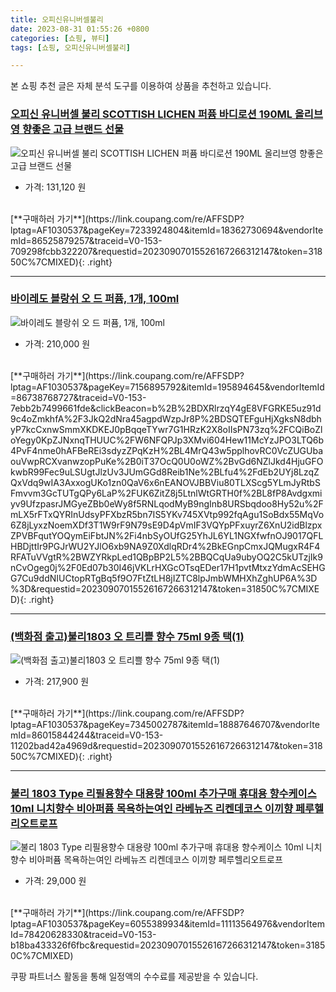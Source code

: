 ```yaml
---
title: 오피신유니버셀불리
date: 2023-08-31 01:55:26 +0800
categories: [쇼핑, 뷰티]
tags: [쇼핑, 오피신유니버셀불리]

---
```


본 쇼핑 추천 글은 자체 분석 도구를 이용하여 상품을 추천하고 있습니다.
### [오피신 유니버셀 불리 SCOTTISH LICHEN 퍼퓸 바디로션 190ML 올리브영 향좋은 고급 브랜드 선물](https://link.coupang.com/re/AFFSDP?lptag=AF1030537&pageKey=7233924804&itemId=18362730694&vendorItemId=86525879257&traceid=V0-153-709298fcbb322207&requestid=20230907015526167266312147&token=31850C%7CMIXED)
![오피신 유니버셀 불리 SCOTTISH LICHEN 퍼퓸 바디로션 190ML 올리브영 향좋은 고급 브랜드 선물](https://ads-partners.coupang.com/image1/K6cLhL66922i5gkkK17gLUzCyqDAYZPiKIGoegns_Ch_kNGdoudD1bfffUFbz0GXEuR4IFMYB2aUaPPRgRhoBEN7lZjPLrtRuFz7oUgur2DlgVrjPo3lnt5ejM4aNq_IJcFhB8Es-eYdWb4TvSohAmtqE8cC5GaE25v4JZfmYm8WtDGS_e9AHJ2tffb5DyBusJKCMZb9U6HH1RbSFxWoVdVGkVaEoNzCTeF58PQFMd6cAkOCOFot9EXcPvgoVtEmy-p7reetPWx3W2EJsNCLtuHU1iDSwHW0o8QhXeeagQ==)
- 가격: 131,120 원
<br>
[**구매하러 가기**](https://link.coupang.com/re/AFFSDP?lptag=AF1030537&pageKey=7233924804&itemId=18362730694&vendorItemId=86525879257&traceid=V0-153-709298fcbb322207&requestid=20230907015526167266312147&token=31850C%7CMIXED){: .right}
<br>

---

### [바이레도 블랑쉬 오 드 퍼퓸, 1개, 100ml](https://link.coupang.com/re/AFFSDP?lptag=AF1030537&pageKey=7156895792&itemId=195894645&vendorItemId=86738768727&traceid=V0-153-7ebb2b7499661fde&clickBeacon=b%2B%2BDXRlrzqY4gE8VFGRKE5uz91d9c4oZmkhfA%2F3JkQ2dNra45agpdWzpJr8P%2BDSQTEFguHjXgksN8dbhyP7kcCxnwSmmXKDKEJ0pBqqeTYwr7G1HRzK2X8oIIsPN73zq%2FCQiBoZloYegy0KpZJNxnqTHUUC%2FW6NFQPJp3XMvi604Hew11McYzJPO3LTQ6b4PvF4nme0hAFBeREi3sdyzZPqKzH%2BL4MrQ43w5pplhovRC0VcZUGUbaouVwpRCXvanwzopPuKe%2B0iT37OcQ0U0oWZ%2BvGd6NZlJkd4HjuGFOkwbR99Fec9uLSUgtJlzUv3JUmGGd8Reib1Ne%2BLfu4%2FdEb2UYj8LzqZQxVdq9wIA3AxxogUKo1zn0QaV6x6nEANOVJBBViu80TLXScg5YLmJyRtbSFmvvm3GcTUTgQPy6LaP%2FUK6ZitZ8j5LtnlWtGRTH0f%2BL8fP8Avdgxmiyv9UfzpasrJMGyeZBb0eWy8f5RNLqodMyB9ngInb8URSbqdoo8Hy52u%2FmLX5rFTxQYRInUdsyPFXbzR5bn7IS5YKv745XVtp992fqAgu1SoBdx55MqVo6Z8jLyxzNoemXDf3T1W9rF9N79sE9D4pVmIF3VQYpPFxuyrZ6XnU2idBlzpxZPVBFqutYOQymEiFbtJN%2Fi4nbSyOUfG25YhJL6YL1NGXfwfnOJ9017QFLHBDjttIr9PGJrWU2YJlO6xb9NA9Z0XdlqRDr4%2BkEGnpCmxJQMugxR4F4RFATuVVgtR%2BWZYRkpLed1QBpBP2L5%2BBQCqUa9ubyOQ2C5kUTzjIk9nCvOgeg0j%2F0Ed07b30I46jVKLrHXGcOTsqEDer17H1pvtMtxzYdmAcSEHGG7Cu9ddNIUCtopRTgBq5f9O7FtZtLH8jIZTC8lpJmbWMHXhZghUP6A%3D%3D&requestid=20230907015526167266312147&token=31850C%7CMIXED)
![바이레도 블랑쉬 오 드 퍼퓸, 1개, 100ml](https://ads-partners.coupang.com/image1/gCBQY4h-GxnmvfxggLEK56LsnLgpCpM30O7ovESzn3-GPiXzGOKfR_yPsjDHqfupa9nt29yptQ8-_r2wM8k9PU6OhDhDFJxRECj7-tnwUk2_kFxIDOPTxSlJLkVzukVF5WmnPAcDj-whJy24IdLJIuwm6UmfzVQwoZ5q2SgBrNWAee_YsO7H5GsDRxBZVU4jaLp06caUSpQv8xuaXCire0v-H2xxgIIskgNJjqgZKJrbBvQin9xfI06bxGLecKLmBZMZeb-xlKaq7tOHyRNqLONfkz8=)
- 가격: 210,000 원
<br>
[**구매하러 가기**](https://link.coupang.com/re/AFFSDP?lptag=AF1030537&pageKey=7156895792&itemId=195894645&vendorItemId=86738768727&traceid=V0-153-7ebb2b7499661fde&clickBeacon=b%2B%2BDXRlrzqY4gE8VFGRKE5uz91d9c4oZmkhfA%2F3JkQ2dNra45agpdWzpJr8P%2BDSQTEFguHjXgksN8dbhyP7kcCxnwSmmXKDKEJ0pBqqeTYwr7G1HRzK2X8oIIsPN73zq%2FCQiBoZloYegy0KpZJNxnqTHUUC%2FW6NFQPJp3XMvi604Hew11McYzJPO3LTQ6b4PvF4nme0hAFBeREi3sdyzZPqKzH%2BL4MrQ43w5pplhovRC0VcZUGUbaouVwpRCXvanwzopPuKe%2B0iT37OcQ0U0oWZ%2BvGd6NZlJkd4HjuGFOkwbR99Fec9uLSUgtJlzUv3JUmGGd8Reib1Ne%2BLfu4%2FdEb2UYj8LzqZQxVdq9wIA3AxxogUKo1zn0QaV6x6nEANOVJBBViu80TLXScg5YLmJyRtbSFmvvm3GcTUTgQPy6LaP%2FUK6ZitZ8j5LtnlWtGRTH0f%2BL8fP8Avdgxmiyv9UfzpasrJMGyeZBb0eWy8f5RNLqodMyB9ngInb8URSbqdoo8Hy52u%2FmLX5rFTxQYRInUdsyPFXbzR5bn7IS5YKv745XVtp992fqAgu1SoBdx55MqVo6Z8jLyxzNoemXDf3T1W9rF9N79sE9D4pVmIF3VQYpPFxuyrZ6XnU2idBlzpxZPVBFqutYOQymEiFbtJN%2Fi4nbSyOUfG25YhJL6YL1NGXfwfnOJ9017QFLHBDjttIr9PGJrWU2YJlO6xb9NA9Z0XdlqRDr4%2BkEGnpCmxJQMugxR4F4RFATuVVgtR%2BWZYRkpLed1QBpBP2L5%2BBQCqUa9ubyOQ2C5kUTzjIk9nCvOgeg0j%2F0Ed07b30I46jVKLrHXGcOTsqEDer17H1pvtMtxzYdmAcSEHGG7Cu9ddNIUCtopRTgBq5f9O7FtZtLH8jIZTC8lpJmbWMHXhZghUP6A%3D%3D&requestid=20230907015526167266312147&token=31850C%7CMIXED){: .right}
<br>

---

### [(백화점 출고)불리1803 오 트리쁠 향수 75ml 9종 택(1)](https://link.coupang.com/re/AFFSDP?lptag=AF1030537&pageKey=7345002787&itemId=18887646707&vendorItemId=86015844244&traceid=V0-153-11202bad42a4969d&requestid=20230907015526167266312147&token=31850C%7CMIXED)
![(백화점 출고)불리1803 오 트리쁠 향수 75ml 9종 택(1)](https://ads-partners.coupang.com/image1/uiyqqNptgZITuXA_ultnjCdVsmfip9XI5w4mdzdlQd5JK_r6HGnlFgRU_7n8Ixs3zo883Kti9fRcgDfrWgVDST4YUSLFLEbnMyqIYKdrfXaUwNzAJ9UaUes64ljNdb33zRpLbHs27WDxQdhmQh8474b0vKoKuAaaSWiodfgQVnlo6zL30iipapMT15VRN13g_o-hD7uQ1Xwua55UZjQfMwFJSou8yQPslmRewIu4qYVR4k2o4XM_5l_EFL7G7CrXwDrZaRjUvCuUPYo7_8MlBB1Cb7KFRL49SjKhYIFzWHM=)
- 가격: 217,900 원
<br>
[**구매하러 가기**](https://link.coupang.com/re/AFFSDP?lptag=AF1030537&pageKey=7345002787&itemId=18887646707&vendorItemId=86015844244&traceid=V0-153-11202bad42a4969d&requestid=20230907015526167266312147&token=31850C%7CMIXED){: .right}
<br>

---

### [불리 1803 Type 리필용향수 대용량 100ml 추가구매 휴대용 향수케이스 10ml 니치향수 비아퍼퓸 목욕하는여인 라베뉴즈 리켄데코스 이끼향 페루헬리오트로프](https://link.coupang.com/re/AFFSDP?lptag=AF1030537&pageKey=6055389934&itemId=11113564976&vendorItemId=78420628330&traceid=V0-153-b18ba433326f6fbc&requestid=20230907015526167266312147&token=31850C%7CMIXED)
![불리 1803 Type 리필용향수 대용량 100ml 추가구매 휴대용 향수케이스 10ml 니치향수 비아퍼퓸 목욕하는여인 라베뉴즈 리켄데코스 이끼향 페루헬리오트로프](https://ads-partners.coupang.com/image1/XXstPuHTKg39q7fCXWfCp6RJWsZtHTMZw8OSQ-TPezPS7sHT2MfCo8v7IybkMjjuAGfBmmLM1oJ0dyS4Uaq3WaMjny2AcBFajwiJWzppcWLzbxTkKo-FZLB93CCwVGtE7E_6dsVHZC_FNbk2Uyw85BDZjy_GWdshpz4OLVrr5s9PXRNftLN8tueYrLgL7Ol2ijPYok7yqX_9gC7LvUJTApPIu2XXUBgrpX9fAy7tInAs3g0JPiZ-_pNwXq_hCwL-K8qFdK0o-pOmnxHX4IK4JYUaDIg9ajtcSkKET5snOnDgzQ==)
- 가격: 29,000 원
<br>
[**구매하러 가기**](https://link.coupang.com/re/AFFSDP?lptag=AF1030537&pageKey=6055389934&itemId=11113564976&vendorItemId=78420628330&traceid=V0-153-b18ba433326f6fbc&requestid=20230907015526167266312147&token=31850C%7CMIXED)


쿠팡 파트너스 활동을 통해 일정액의 수수료를 제공받을 수 있습니다.

